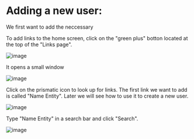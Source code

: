 # Adding a new user:

We first want to add the neccessary 

To add links to the home screen, click on the "green plus" botton located at the top of the "Links page".

![image](https://github.com/andypedre2016/Jenzabar_one/assets/106565149/2501e786-feaf-4be9-b1c6-d4bce6cc41c8)

It opens a small window

![image](https://github.com/andypedre2016/Jenzabar_one/assets/106565149/16a1a760-f320-4ef4-9765-06fa5f42c39c)

Click on the prismatic icon to look up for links. The first link we want to add is called "Name Entity". Later we will see how to use it to create a new user.

![image](https://github.com/andypedre2016/Jenzabar_one/assets/106565149/14cddf2e-61ea-4b85-ad45-d49c3faa8ad4)

Type "Name Entity" in a search bar and click "Search".

![image](https://github.com/andypedre2016/Jenzabar_one/assets/106565149/2ae4aafa-c8e3-40a6-9a15-3b7fb23c3491)
